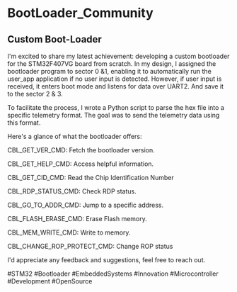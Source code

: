 # BootLoader_Community

## Custom Boot-Loader
I'm excited to share my latest achievement: developing a custom bootloader for the STM32F407VG board from scratch.
In my design, I assigned the bootloader program to sector 0 &1, enabling it to automatically run the user_app application if no user input is detected. However, if user input is received, it enters boot mode and listens for data over UART2. And save it to the sector 2 & 3.

To facilitate the process, I wrote a Python script to parse the hex file into a specific telemetry format. The goal was to send the telemetry data using this format. 

Here's a glance of what the bootloader offers:

 CBL_GET_VER_CMD: Fetch the bootloader version.   					  

 CBL_GET_HELP_CMD: Access helpful information.   					  

 CBL_GET_CID_CMD: Read the Chip Identification Number     						

 CBL_RDP_STATUS_CMD: Check RDP status.     				

 CBL_GO_TO_ADDR_CMD: Jump to a specific address.  					

 CBL_FLASH_ERASE_CMD: Erase Flash memory.  				

 CBL_MEM_WRITE_CMD: Write to memory.   					

 CBL_CHANGE_ROP_PROTECT_CMD: Change ROP status 



I'd appreciate any feedback and suggestions, feel free to reach out.





#STM32 #Bootloader #EmbeddedSystems #Innovation #Microcontroller #Development #OpenSource

